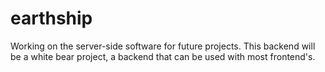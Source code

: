 # earthship
Working on the server-side software for future projects. This backend will be a white bear project, a backend that can be used with most frontend's.
